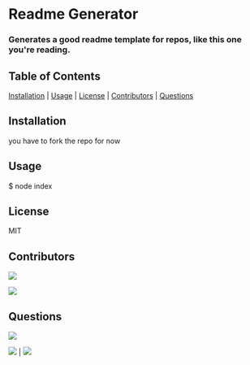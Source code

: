 # Readme Generator

### Generates a good readme template for repos, like this one you're reading.

## Table of Contents

[Installation](#Installation) | [Usage](#Usage) | [License](#License) | [Contributors](#Contributors) | [Questions](#Questions)

## Installation

you have to fork the repo for now

## Usage

$ node index

## License

MIT

 ## Contributors

[![](https://img.shields.io/badge/github-altays-brightgreen?style=plastic)](https://www.github.com/altays)

[![](https://img.shields.io/badge/github-kneves1-brightgreen?style=plastic)](https://www.github.com/kneves1)

## Questions

![](https://avatars3.githubusercontent.com/u/58832810?v=4)

[![](https://img.shields.io/badge/gitHub-kdeguzm3-blue?style=plastic)](https://www.github.com/kdeguzm3) | 
[![](https://img.shields.io/badge/email-kaydeekhing@gmail.com-purple?style=plastic)](mailto:kaydeekhing@gmail.com)
